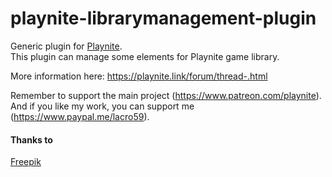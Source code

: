 # playnite-librarymanagement-plugin
Generic plugin for [Playnite](https://playnite.link).  
This plugin can manage some elements for Playnite game library.

More information here: https://playnite.link/forum/thread-.html

Remember to support the main project (https://www.patreon.com/playnite). 
And if you like my work, you can support me (https://www.paypal.me/lacro59). 

#### Thanks to
[Freepik](https://www.flaticon.com/authors/freepik)
